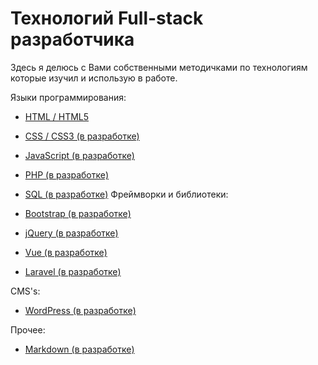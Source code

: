 # Технологий Full-stack разработчика

Здесь я делюсь  с Вами собственными методичками по технологиям которые изучил и использую в работе.

Языки программирования:
  - [HTML / HTML5 ](HTML)
  - [CSS / CSS3 (в разработке)]()
  - [JavaScript (в разработке)]()
  - [PHP (в разработке)]()
  - [SQL (в разработке)]()
    Фреймворки и библиотеки:


  - [Bootstrap (в разработке)]()
  - [jQuery (в разработке)]()
  - [Vue (в разработке)]()
  - [Laravel (в разработке)]()

CMS's:
  - [WordPress (в разработке)]()

Прочее:
 - [Markdown (в разработке)]()

